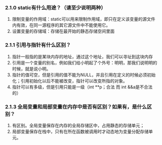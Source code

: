 ### 2.1.0 static有什么用途？（请至少说明两种）
1. 限制变量的作用域：static可以用来限制作用域，即只在定义该变量的源文件内有效，在同一源程序的其它源文件中不能使用它。
1. 设置变量的存储域：存储在最开始的静态存储空间里面

### 2.1.1 引用与指针有什么区别？
1. 指针一般指的是某块内存的地址，通过这个地址，我们可以寻址到这块内存
1. 引用是一个变量的别名，例如我们给小明起了个外号：明明，那我们说明明的时候，就是说小明。
1. 指针的值可空，但是引用的值不能为NULL，并且引用在定义的时候必须初始化；引用初始化以后不能被改变，指针可以改变所指的对象。
1. 指针可以有多级，但是引用只能是一级（int **p；合法 而 int &&a是不合法的）

### 2.1.3 全局变量和局部变量在内存中是否有区别？如果有，是什么区别？
1. 有区别。全局变量保存在内存的全局存储区中，占用静态的存储单元；
1. 局部变量保存在栈中，只有在所在函数被调用时才动态地为变量分配存储单元。

